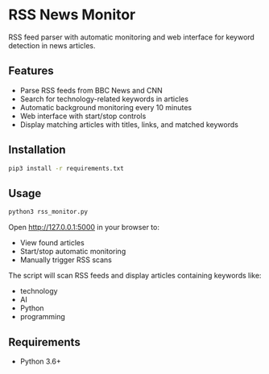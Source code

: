 # RSS News Monitor

RSS feed parser with automatic monitoring and web interface for keyword detection in news articles.

## Features

- Parse RSS feeds from BBC News and CNN
- Search for technology-related keywords in articles
- Automatic background monitoring every 10 minutes
- Web interface with start/stop controls
- Display matching articles with titles, links, and matched keywords

## Installation

```bash
pip3 install -r requirements.txt
```

## Usage

```bash
python3 rss_monitor.py
```

Open http://127.0.0.1:5000 in your browser to:
- View found articles
- Start/stop automatic monitoring
- Manually trigger RSS scans

The script will scan RSS feeds and display articles containing keywords like:
- technology
- AI
- Python
- programming

## Requirements

- Python 3.6+